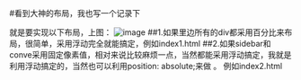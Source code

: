 #看到大神的布局，我也写一个记录下

就是要实现以下布局，上图：
![image](https://github.com/ty19105/layout/blob/master/result.png)
##1.如果里边所有的div都采用百分比来布局，很简单，采用浮动完全就能搞定，例如index1.html
##2.如果sidebar和conve采用固定像素值，相对来说比较麻烦一点，当然都能采用浮动搞定，我就是利用浮动搞定的，当然也可以利用position: absolute;来做  。
例如index2.html
